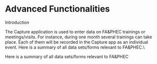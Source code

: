 # Advanced Functionalities

Introduction

The Capture application is used to enter data on FA\&PHEC trainings or meetings/visits. For instance, during one month several trainings can take place. Each of them will be recorded in the Capture app as an individual event. Here is a summary of all data sets/forms relevant to FA\&PHEC.\


Here is a summary of all data sets/forms relevant to FA\&PHEC
